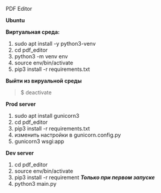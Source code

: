 PDF Editor



**Ubuntu**

**Виртуальная среда:**
1. sudo apt install -y python3-venv
2. cd pdf_editor
3. python3 -m venv env
4. source env/bin/activate
5. pip3 install -r requirements.txt

**Выйти из вируальной среды**
>  $ deactivate

**Prod server**
1. sudo apt install gunicorn3
2. cd pdf_editor
2. pip3 install -r requirements.txt
3. изменить настройки в gunicorn.config.py
3. gunicorn3 wsgi:app

**Dev server**
1. cd pdf_editor
2. source env/bin/activate
3. pip3 install -r requirement ***Только при первом запуске***
3. python3 main.py